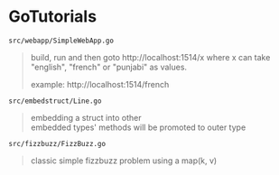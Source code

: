 # GoTutorials

```src/webapp/SimpleWebApp.go```
> build, run and then goto http://localhost:1514/x
> where x can take "english", "french" or "punjabi" as values.
>
> example: http://localhost:1514/french

```src/embedstruct/Line.go``` 
> embedding a struct into other <br />
> embedded types' methods will be promoted to outer type

```src/fizzbuzz/FizzBuzz.go```
> classic simple fizzbuzz problem using a map(k, v)